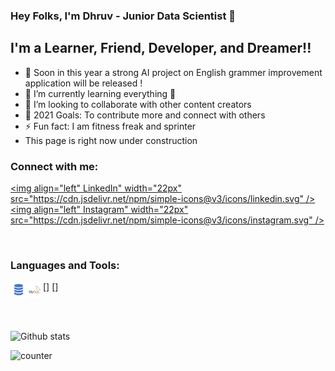 ### Hey Folks, I'm Dhruv - Junior Data Scientist 👋


## I'm a Learner, Friend, Developer, and Dreamer!!

- 🔭 Soon in this year a strong AI project on English grammer improvement application will be released !
- 🌱 I’m currently learning everything 🤣
- 👯 I’m looking to collaborate with other content creators
- 🥅 2021 Goals: To contribute more and connect with others
- ⚡ Fun fact: I am fitness freak and sprinter
- This page is right now under construction

### Connect with me:

[<img align="left" LinkedIn" width="22px" src="https://cdn.jsdelivr.net/npm/simple-icons@v3/icons/linkedin.svg" />][linkedin]
[<img align="left" Instagram" width="22px" src="https://cdn.jsdelivr.net/npm/simple-icons@v3/icons/instagram.svg" />][instagram]

<br />

### Languages and Tools:


[<img align="left" alt="SQL" width="26px" src="https://raw.githubusercontent.com/github/explore/80688e429a7d4ef2fca1e82350fe8e3517d3494d/topics/sql/sql.png" />]
[<img align="left" alt="MySQL" width="26px" src="https://raw.githubusercontent.com/github/explore/80688e429a7d4ef2fca1e82350fe8e3517d3494d/topics/mysql/mysql.png" />]

<br />
<br />

![Github stats](https://github-readme-stats.vercel.app/api?username=Dhruv876)

![counter](https://en2y68clz7c6nyx.m.pipedream.net)


[instagram]: https://www.instagram.com/dhruv_001/
[linkedin]: https://www.linkedin.com/in/dhruv-sharma-346576191/
